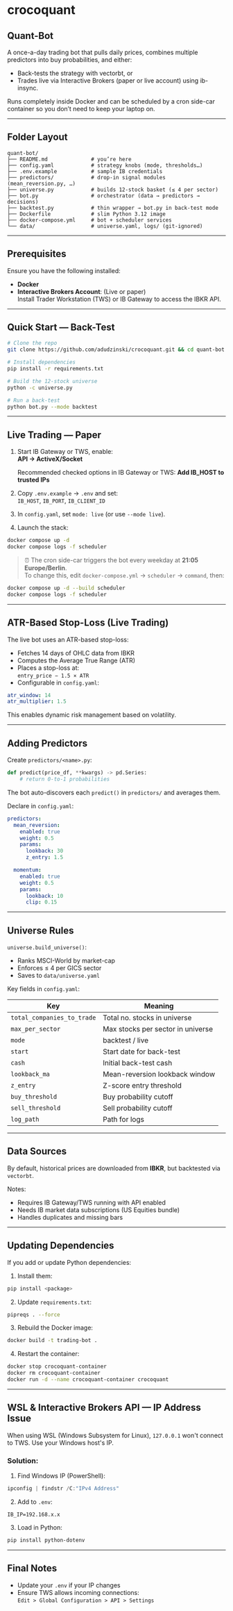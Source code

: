 # crocoquant

## Quant-Bot

A once-a-day trading bot that pulls daily prices, combines multiple predictors into buy probabilities, and either:

- Back-tests the strategy with vectorbt, or  
- Trades live via Interactive Brokers (paper or live account) using ib-insync.

Runs completely inside Docker and can be scheduled by a cron side-car container so you don’t need to keep your laptop on.

---

## Folder Layout

```
quant-bot/
├── README.md              # you’re here
├── config.yaml            # strategy knobs (mode, thresholds…)
├── .env.example           # sample IB credentials
├── predictors/            # drop-in signal modules (mean_reversion.py, …)
├── universe.py            # builds 12-stock basket (≤ 4 per sector)
├── bot.py                 # orchestrator (data → predictors → decisions)
├── backtest.py            # thin wrapper → bot.py in back-test mode
├── Dockerfile             # slim Python 3.12 image
├── docker-compose.yml     # bot + scheduler services
└── data/                  # universe.yaml, logs/ (git-ignored)
```

---

## Prerequisites

Ensure you have the following installed:

- **Docker**  
- **Interactive Brokers Account**: (Live or paper)  
  Install Trader Workstation (TWS) or IB Gateway to access the IBKR API.

---

## Quick Start — Back-Test

```bash
# Clone the repo
git clone https://github.com/adudzinski/crocoquant.git && cd quant-bot

# Install dependencies
pip install -r requirements.txt

# Build the 12-stock universe
python -c universe.py

# Run a back-test
python bot.py --mode backtest 
```

---

## Live Trading — Paper

1. Start IB Gateway or TWS, enable:  
   **API → ActiveX/Socket**

    Recommended checked options in IB Gateway or TWS:
   **Add IB_HOST to trusted IPs**

2. Copy `.env.example` → `.env` and set:  
   `IB_HOST`, `IB_PORT`, `IB_CLIENT_ID`

3. In `config.yaml`, set `mode: live` (or use `--mode live`).

4. Launch the stack:

```bash
docker compose up -d
docker compose logs -f scheduler
```

> ⏰ The cron side-car triggers the bot every weekday at **21:05 Europe/Berlin**.  
To change this, edit `docker-compose.yml` → `scheduler` → `command`, then:

```bash
docker compose up -d --build scheduler  
docker compose logs -f scheduler
```

---

## ATR-Based Stop-Loss (Live Trading)

The live bot uses an ATR-based stop-loss:

- Fetches 14 days of OHLC data from IBKR
- Computes the Average True Range (ATR)
- Places a stop-loss at:  
  `entry_price − 1.5 × ATR`
- Configurable in `config.yaml`:

```yaml
atr_window: 14
atr_multiplier: 1.5
```

This enables dynamic risk management based on volatility.

---

## Adding Predictors

Create `predictors/<name>.py`:

```python
def predict(price_df, **kwargs) -> pd.Series:
    # return 0-to-1 probabilities
```

The bot auto-discovers each `predict()` in `predictors/` and averages them.

Declare in `config.yaml`:

```yaml
predictors:
  mean_reversion:
    enabled: true
    weight: 0.5
    params:
      lookback: 30
      z_entry: 1.5

  momentum:
    enabled: true
    weight: 0.5
    params:
      lookback: 10
      clip: 0.15
```

---

## Universe Rules

`universe.build_universe()`:

- Ranks MSCI-World by market-cap  
- Enforces ≤ 4 per GICS sector  
- Saves to `data/universe.yaml`

Key fields in `config.yaml`:

| Key              | Meaning                               |
|------------------|---------------------------------------|
| `total_companies_to_trade` | Total no. stocks in universe|
| `max_per_sector` | Max stocks per sector in universe     |
| `mode`           | backtest / live                       |
| `start`          | Start date for back-test              |
| `cash`           | Initial back-test cash                |
| `lookback_ma`    | Mean-reversion lookback window        |
| `z_entry`        | Z-score entry threshold               |
| `buy_threshold`  | Buy probability cutoff                |
| `sell_threshold` | Sell probability cutoff               |
| `log_path`       | Path for logs                         |

---

## Data Sources

By default, historical prices are downloaded from **IBKR**, but backtested via `vectorbt`.


Notes:

- Requires IB Gateway/TWS running with API enabled
- Needs IB market data subscriptions (US Equities bundle)
- Handles duplicates and missing bars

---

## Updating Dependencies

If you add or update Python dependencies:

1. Install them:

```bash
pip install <package>
```

2. Update `requirements.txt`:

```bash
pipreqs . --force
```

3. Rebuild the Docker image:

```bash
docker build -t trading-bot .
```

4. Restart the container:

```bash
docker stop crocoquant-container
docker rm crocoquant-container
docker run -d --name crocoquant-container crocoquant
```

---

## WSL & Interactive Brokers API — IP Address Issue

When using WSL (Windows Subsystem for Linux), `127.0.0.1` won't connect to TWS. Use your Windows host's IP.

### Solution:

1. Find Windows IP (PowerShell):

```powershell
ipconfig | findstr /C:"IPv4 Address"
```

2. Add to `.env`:

```dotenv
IB_IP=192.168.x.x
```

3. Load in Python:

```bash
pip install python-dotenv
```

---

## Final Notes

- Update your `.env` if your IP changes
- Ensure TWS allows incoming connections:  
  `Edit > Global Configuration > API > Settings`
